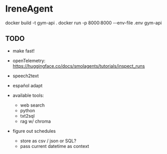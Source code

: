 # IreneAgent

docker build -t gym-api .
docker run -p 8000:8000 --env-file .env gym-api

## TODO
  - make fast!
  - openTelemetry: <https://huggingface.co/docs/smolagents/tutorials/inspect_runs>
  - speech2text
  - español adapt

- available tools:
  - web search
  - python
  - txt2sql
  - rag w/ chroma

- figure out schedules
  - store as csv / json or SQL?
  - pass current datetime as context